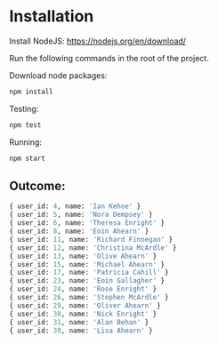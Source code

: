 
# Installation

Install NodeJS: https://nodejs.org/en/download/

Run the following commands in the root of the project.

Download node packages:
```bash
npm install
```
Testing:
```bash
npm test
```
Running:
```bash
npm start
```

## Outcome:

```python
{ user_id: 4, name: 'Ian Kehoe' }
{ user_id: 5, name: 'Nora Dempsey' }
{ user_id: 6, name: 'Theresa Enright' }
{ user_id: 8, name: 'Eoin Ahearn' }
{ user_id: 11, name: 'Richard Finnegan' }
{ user_id: 12, name: 'Christina McArdle' }
{ user_id: 13, name: 'Olive Ahearn' }
{ user_id: 15, name: 'Michael Ahearn' }
{ user_id: 17, name: 'Patricia Cahill' }
{ user_id: 23, name: 'Eoin Gallagher' }
{ user_id: 24, name: 'Rose Enright' }
{ user_id: 26, name: 'Stephen McArdle' }
{ user_id: 29, name: 'Oliver Ahearn' }
{ user_id: 30, name: 'Nick Enright' }
{ user_id: 31, name: 'Alan Behan' }
{ user_id: 39, name: 'Lisa Ahearn' }